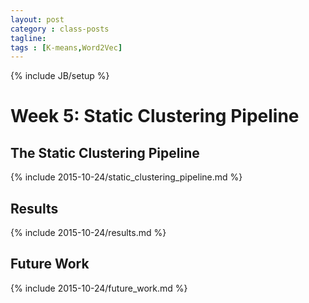 ```yaml
---
layout: post
category : class-posts
tagline:
tags : [K-means,Word2Vec]
---
```

{% include JB/setup %}

# Week 5: Static Clustering Pipeline

## The Static Clustering Pipeline

{% include 2015-10-24/static_clustering_pipeline.md %}

## Results
{% include 2015-10-24/results.md %}

## Future Work

{% include 2015-10-24/future_work.md %}
